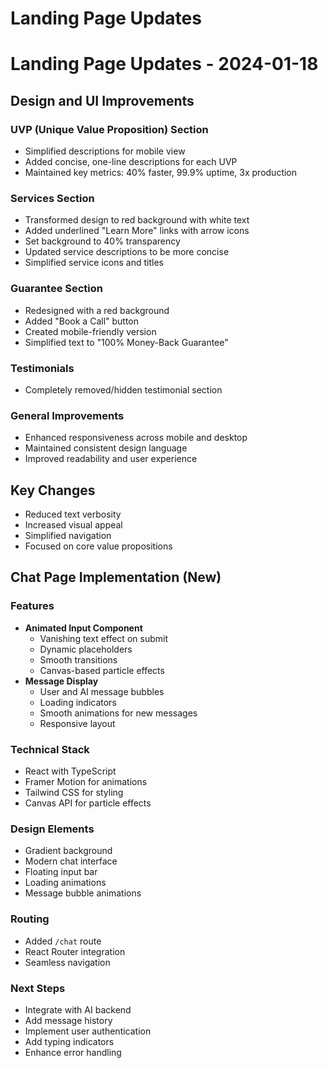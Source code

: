 # Landing Page Updates

# Landing Page Updates - 2024-01-18

## Design and UI Improvements

### UVP (Unique Value Proposition) Section
- Simplified descriptions for mobile view
- Added concise, one-line descriptions for each UVP
- Maintained key metrics: 40% faster, 99.9% uptime, 3x production

### Services Section
- Transformed design to red background with white text
- Added underlined "Learn More" links with arrow icons
- Set background to 40% transparency
- Updated service descriptions to be more concise
- Simplified service icons and titles

### Guarantee Section
- Redesigned with a red background
- Added "Book a Call" button
- Created mobile-friendly version
- Simplified text to "100% Money-Back Guarantee"

### Testimonials
- Completely removed/hidden testimonial section

### General Improvements
- Enhanced responsiveness across mobile and desktop
- Maintained consistent design language
- Improved readability and user experience

## Key Changes
- Reduced text verbosity
- Increased visual appeal
- Simplified navigation
- Focused on core value propositions

## Chat Page Implementation (New)

### Features
- **Animated Input Component**
  - Vanishing text effect on submit
  - Dynamic placeholders
  - Smooth transitions
  - Canvas-based particle effects
- **Message Display**
  - User and AI message bubbles
  - Loading indicators
  - Smooth animations for new messages
  - Responsive layout

### Technical Stack
- React with TypeScript
- Framer Motion for animations
- Tailwind CSS for styling
- Canvas API for particle effects

### Design Elements
- Gradient background
- Modern chat interface
- Floating input bar
- Loading animations
- Message bubble animations

### Routing
- Added `/chat` route
- React Router integration
- Seamless navigation

### Next Steps
- Integrate with AI backend
- Add message history
- Implement user authentication
- Add typing indicators
- Enhance error handling 